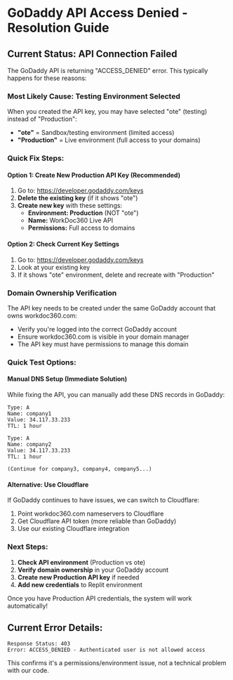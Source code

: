 # GoDaddy API Access Denied - Resolution Guide

## Current Status: API Connection Failed
The GoDaddy API is returning "ACCESS_DENIED" error. This typically happens for these reasons:

### Most Likely Cause: Testing Environment Selected
When you created the API key, you may have selected "ote" (testing) instead of "Production":
- **"ote"** = Sandbox/testing environment (limited access)
- **"Production"** = Live environment (full access to your domains)

### Quick Fix Steps:

#### Option 1: Create New Production API Key (Recommended)
1. Go to: https://developer.godaddy.com/keys
2. **Delete the existing key** (if it shows "ote")
3. **Create new key** with these settings:
   - **Environment: Production** (NOT "ote")
   - **Name:** WorkDoc360 Live API
   - **Permissions:** Full access to domains

#### Option 2: Check Current Key Settings
1. Go to: https://developer.godaddy.com/keys
2. Look at your existing key
3. If it shows "ote" environment, delete and recreate with "Production"

### Domain Ownership Verification
The API key needs to be created under the same GoDaddy account that owns workdoc360.com:
- Verify you're logged into the correct GoDaddy account
- Ensure workdoc360.com is visible in your domain manager
- The API key must have permissions to manage this domain

### Quick Test Options:

#### Manual DNS Setup (Immediate Solution)
While fixing the API, you can manually add these DNS records in GoDaddy:
```
Type: A
Name: company1
Value: 34.117.33.233
TTL: 1 hour

Type: A  
Name: company2
Value: 34.117.33.233
TTL: 1 hour

(Continue for company3, company4, company5...)
```

#### Alternative: Use Cloudflare
If GoDaddy continues to have issues, we can switch to Cloudflare:
1. Point workdoc360.com nameservers to Cloudflare
2. Get Cloudflare API token (more reliable than GoDaddy)
3. Use our existing Cloudflare integration

### Next Steps:
1. **Check API environment** (Production vs ote)
2. **Verify domain ownership** in your GoDaddy account
3. **Create new Production API key** if needed
4. **Add new credentials** to Replit environment

Once you have Production API credentials, the system will work automatically!

## Current Error Details:
```
Response Status: 403
Error: ACCESS_DENIED - Authenticated user is not allowed access
```

This confirms it's a permissions/environment issue, not a technical problem with our code.
